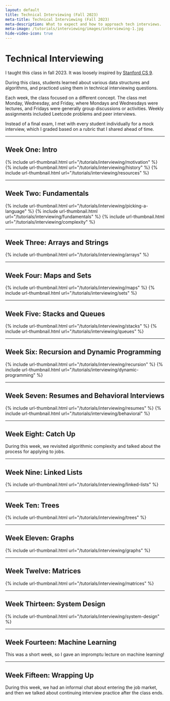 ```yaml
---
layout: default
title: Technical Interviewing (Fall 2023)
meta-title: Technical Interviewing (Fall 2023)
meta-description: What to expect and how to approach tech interviews.
meta-image: /tutorials/interviewing/images/interviewing-1.jpg
hide-video-icon: true
---
```


# Technical Interviewing

I taught this class in fall 2023. It was loosely inspired by [Stanford CS 9](https://web.stanford.edu/class/cs9/).

During this class, students learned about various data structures and algorithms, and practiced using them in technical interviewing questions.

Each week, the class focused on a different concept. The class met Monday, Wednesday, and Friday, where Mondays and Wednesdays were lectures, and Fridays were generally group discussions or activities. Weekly assignments included Leetcode problems and peer interviews.

Instead of a final exam, I met with every student individually for a mock interview, which I graded based on a rubric that I shared ahead of time.

---

## Week One: Intro

<div class="thumbnail-link-container">
  {% include url-thumbnail.html url="/tutorials/interviewing/motivation" %}
  {% include url-thumbnail.html url="/tutorials/interviewing/history" %}
  {% include url-thumbnail.html url="/tutorials/interviewing/resources" %}
</div>

---

## Week Two: Fundamentals

<div class="thumbnail-link-container">
  {% include url-thumbnail.html url="/tutorials/interviewing/picking-a-language" %}
  {% include url-thumbnail.html url="/tutorials/interviewing/fundamentals" %}
  {% include url-thumbnail.html url="/tutorials/interviewing/complexity" %}
</div>

---

## Week Three: Arrays and Strings

<div class="thumbnail-link-container">
  {% include url-thumbnail.html url="/tutorials/interviewing/arrays" %}
</div>

---

## Week Four: Maps and Sets

<div class="thumbnail-link-container">
  {% include url-thumbnail.html url="/tutorials/interviewing/maps" %}
  {% include url-thumbnail.html url="/tutorials/interviewing/sets" %}
</div>

---

## Week Five: Stacks and Queues

<div class="thumbnail-link-container">
  {% include url-thumbnail.html url="/tutorials/interviewing/stacks" %}
  {% include url-thumbnail.html url="/tutorials/interviewing/queues" %}
</div>

---

## Week Six: Recursion and Dynamic Programming

<div class="thumbnail-link-container">
  {% include url-thumbnail.html url="/tutorials/interviewing/recursion" %}
  {% include url-thumbnail.html url="/tutorials/interviewing/dynamic-programming" %}
</div>

---

## Week Seven: Resumes and Behavioral Interviews

<div class="thumbnail-link-container">
  {% include url-thumbnail.html url="/tutorials/interviewing/resumes" %}
  {% include url-thumbnail.html url="/tutorials/interviewing/behavioral" %}
</div>

---

## Week Eight: Catch Up

During this week, we revisited algorithmic complexity and talked about the process for applying to jobs.

---

## Week Nine: Linked Lists

<div class="thumbnail-link-container">
  {% include url-thumbnail.html url="/tutorials/interviewing/linked-lists" %}
</div>

---


## Week Ten: Trees

<div class="thumbnail-link-container">
  {% include url-thumbnail.html url="/tutorials/interviewing/trees" %}
</div>

---

## Week Eleven: Graphs

<div class="thumbnail-link-container">
  {% include url-thumbnail.html url="/tutorials/interviewing/graphs" %}
</div>

---

## Week Twelve: Matrices

<div class="thumbnail-link-container">
  {% include url-thumbnail.html url="/tutorials/interviewing/matrices" %}
</div>

---

## Week Thirteen: System Design

<div class="thumbnail-link-container">
  {% include url-thumbnail.html url="/tutorials/interviewing/system-design" %}
</div>

---

## Week Fourteen: Machine Learning

This was a short week, so I gave an impromptu lecture on machine learning!

---

## Week Fifteen: Wrapping Up

During this week, we had an informal chat about entering the job market, and then we talked about continuing interview practice after the class ends.
